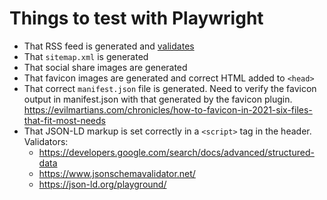 # Things to test with Playwright

- That RSS feed is generated and [validates](https://validator.w3.org/feed/)
- That `sitemap.xml` is generated
- That social share images are generated
- That favicon images are generated and correct HTML added to `<head>`
- That correct `manifest.json` file is generated. Need to verify the favicon output in manifest.json with that generated by the favicon plugin. https://evilmartians.com/chronicles/how-to-favicon-in-2021-six-files-that-fit-most-needs
- That JSON-LD markup is set correctly in a `<script>` tag in the header. Validators:
  * https://developers.google.com/search/docs/advanced/structured-data
  * https://www.jsonschemavalidator.net/
  * https://json-ld.org/playground/